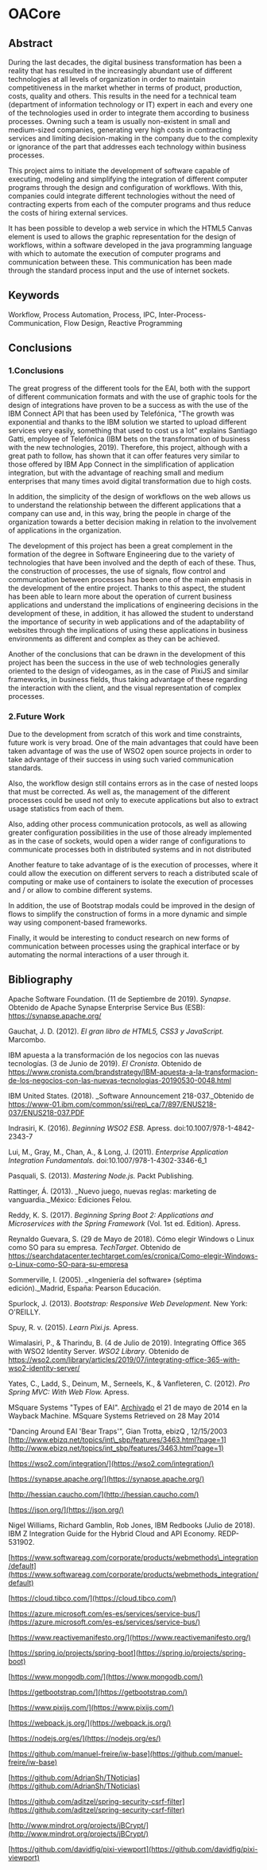 # OACore

## Abstract

During the last decades, the digital business transformation has been a reality that has resulted in the increasingly abundant use of different technologies at all levels of organization in order to maintain competitiveness in the market whether in terms of product, production, costs, quality and others. This results in the need for a technical team (department of information technology or IT) expert in each and every one of the technologies used in order to integrate them according to business processes. Owning such a team is usually non-existent in small and medium-sized companies, generating very high costs in contracting services and limiting decision-making in the company due to the complexity or ignorance of the part that addresses each technology within business processes.

This project aims to initiate the development of software capable of executing, modeling and simplifying the integration of different computer programs through the design and configuration of workflows. With this, companies could integrate different technologies without the need of contracting experts from each of the computer programs and thus reduce the costs of hiring external services.

It has been possible to develop a web service in which the HTML5 Canvas element is used to allows the graphic representation for the design of workflows, within a software developed in the java programming language with which to automate the execution of computer programs and communication between these. This communication has been made through the standard process input and the use of internet sockets.

## Keywords

Workflow, Process Automation, Process, IPC, Inter-Process-Communication, Flow Design, Reactive Programming

## Conclusions

### 1.Conclusions

The great progress of the different tools for the EAI, both with the support of different communication formats and with the use of graphic tools for the design of integrations have proven to be a success as with the use of the IBM Connect API that has been used by Telefónica, &quot;The growth was exponential and thanks to the IBM solution we started to upload different services very easily, something that used to cost us a lot&quot; explains Santiago Gatti, employee of Telefónica (IBM bets on the transformation of business with the new technologies, 2019). Therefore, this project, although with a great path to follow, has shown that it can offer features very similar to those offered by IBM App Connect in the simplification of application integration, but with the advantage of reaching small and medium enterprises that many times avoid digital transformation due to high costs.

In addition, the simplicity of the design of workflows on the web allows us to understand the relationship between the different applications that a company can use and, in this way, bring the people in charge of the organization towards a better decision making in relation to the involvement of applications in the organization.

The development of this project has been a great complement in the formation of the degree in Software Engineering due to the variety of technologies that have been involved and the depth of each of these. Thus, the construction of processes, the use of signals, flow control and communication between processes has been one of the main emphasis in the development of the entire project. Thanks to this aspect, the student has been able to learn more about the operation of current business applications and understand the implications of engineering decisions in the development of these, in addition, it has allowed the student to understand the importance of security in web applications and of the adaptability of websites through the implications of using these applications in business environments as different and complex as they can be achieved.

Another of the conclusions that can be drawn in the development of this project has been the success in the use of web technologies generally oriented to the design of videogames, as in the case of PixiJS and similar frameworks, in business fields, thus taking advantage of these regarding the interaction with the client, and the visual representation of complex processes.

### 2.Future Work

Due to the development from scratch of this work and time constraints, future work is very broad. One of the main advantages that could have been taken advantage of was the use of WSO2 open source projects in order to take advantage of their success in using such varied communication standards.

Also, the workflow design still contains errors as in the case of nested loops that must be corrected. As well as, the management of the different processes could be used not only to execute applications but also to extract usage statistics from each of them.

Also, adding other process communication protocols, as well as allowing greater configuration possibilities in the use of those already implemented as in the case of sockets, would open a wider range of configurations to communicate processes both in distributed systems and in not distributed

Another feature to take advantage of is the execution of processes, where it could allow the execution on different servers to reach a distributed scale of computing or make use of containers to isolate the execution of processes and / or allow to combine different systems.

In addition, the use of Bootstrap modals could be improved in the design of flows to simplify the construction of forms in a more dynamic and simple way using component-based frameworks.

Finally, it would be interesting to conduct research on new forms of communication between processes using the graphical interface or by automating the normal interactions of a user through it.

## Bibliography

Apache Software Foundation. (11 de Septiembre de 2019). _Synapse_. Obtenido de Apache Synapse Enterprise Service Bus (ESB): https://synapse.apache.org/

Gauchat, J. D. (2012). _El gran libro de HTML5, CSS3 y JavaScript._ Marcombo.

IBM apuesta a la transformación de los negocios con las nuevas tecnologías. (3 de Junio de 2019). _El Cronista_. Obtenido de https://www.cronista.com/brandstrategy/IBM-apuesta-a-la-transformacion-de-los-negocios-con-las-nuevas-tecnologias-20190530-0048.html

IBM United States. (2018). _Software Announcement 218-037._Obtenido de https://www-01.ibm.com/common/ssi/rep\_ca/7/897/ENUS218-037/ENUS218-037.PDF

Indrasiri, K. (2016). _Beginning WSO2 ESB._ Apress. doi:10.1007/978-1-4842-2343-7

Lui, M., Gray, M., Chan, A., &amp; Long, J. (2011). _Enterprise Application Integration Fundamentals._ doi:10.1007/978-1-4302-3346-6\_1

Pasquali, S. (2013). _Mastering Node.js._ Packt Publishing.

Rattinger, Á. (2013). _Nuevo juego, nuevas reglas: marketing de vanguardia._México: Ediciones Felou.

Reddy, K. S. (2017). _Beginning Spring Boot 2: Applications and Microservices with the Spring Framework_ (Vol. 1st ed. Edition). Apress.

Reynaldo Guevara, S. (29 de Mayo de 2018). Cómo elegir Windows o Linux como SO para su empresa. _TechTarget_. Obtenido de https://searchdatacenter.techtarget.com/es/cronica/Como-elegir-Windows-o-Linux-como-SO-para-su-empresa

Sommerville, I. (2005). _«Ingeniería del software» (séptima edición)._Madrid, España: Pearson Educación.

Spurlock, J. (2013). _Bootstrap: Responsive Web Development._ New York: O&#39;REILLY.

Spuy, R. v. (2015). _Learn Pixi.js._ Apress.

Wimalasiri, P., &amp; Tharindu, B. (4 de Julio de 2019). Integrating Office 365 with WSO2 Identity Server. _WSO2 Library_. Obtenido de https://wso2.com/library/articles/2019/07/integrating-office-365-with-wso2-identity-server/

Yates, C., Ladd, S., Deinum, M., Serneels, K., &amp; Vanfleteren, C. (2012). _Pro Spring MVC: With Web Flow._ Apress.

 MSquare Systems &quot;Types of EAI&quot;. [Archivado](https://web.archive.org/web/20140521124430/http:/www.msquaresystems.com/enterprise-application-2/eai) el 21 de mayo de 2014 en la Wayback Machine. MSquare Systems Retrieved on 28 May 2014

 &quot;Dancing Around EAI &#39;Bear Traps&#39;&quot;, Gian Trotta, ebizQ , 12/15/2003 [http://www.ebizq.net/topics/int\_sbp/features/3463.html?page=1](http://www.ebizq.net/topics/int_sbp/features/3463.html?page=1)

[https://wso2.com/integration/](https://wso2.com/integration/)

[https://synapse.apache.org/](https://synapse.apache.org/)

[http://hessian.caucho.com/](http://hessian.caucho.com/)

[https://json.org/](https://json.org/)

 Nigel Williams, Richard Gamblin, Rob Jones, IBM Redbooks (Julio de 2018). IBM Z Integration Guide for the Hybrid Cloud and API Economy. REDP-531902.

[https://www.softwareag.com/corporate/products/webmethods\_integration/default](https://www.softwareag.com/corporate/products/webmethods_integration/default)

[https://cloud.tibco.com/](https://cloud.tibco.com/)

[https://azure.microsoft.com/es-es/services/service-bus/](https://azure.microsoft.com/es-es/services/service-bus/)

[https://www.reactivemanifesto.org/](https://www.reactivemanifesto.org/)

[https://spring.io/projects/spring-boot](https://spring.io/projects/spring-boot)

[https://www.mongodb.com/](https://www.mongodb.com/)

[https://getbootstrap.com/](https://getbootstrap.com/)

[https://www.pixijs.com/](https://www.pixijs.com/)

[https://webpack.js.org/](https://webpack.js.org/)

[https://nodejs.org/es/](https://nodejs.org/es/)

[https://github.com/manuel-freire/iw-base](https://github.com/manuel-freire/iw-base)

[https://github.com/AdrianSh/TNoticias](https://github.com/AdrianSh/TNoticias)

[https://github.com/aditzel/spring-security-csrf-filter](https://github.com/aditzel/spring-security-csrf-filter)

[http://www.mindrot.org/projects/jBCrypt/](http://www.mindrot.org/projects/jBCrypt/)

[https://github.com/davidfig/pixi-viewport](https://github.com/davidfig/pixi-viewport)
